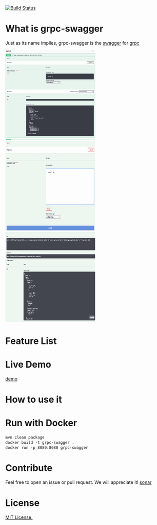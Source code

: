 [![Build Status](https://travis-ci.com/grpc-swagger/grpc-swagger.svg?branch=master)](https://travis-ci.com/grpc-swagger/grpc-swagger)

# What is grpc-swagger
Just as its name implies, grpc-swagger is the [swagger](https://swagger.io/) for [grpc](http://grpc.io/)

<img src="./doc/screenshots/screenshot1.png" height="280px" width="280px"/><img src="./doc/screenshots/screenshot2.png" height="280px" width="280px"/><img src="./doc/screenshots/screenshot3.png" height="280px" width="280px"/>

# Feature List

# Live Demo

[demo](http://52.231.167.148/index.html)

# How to use it

# Run with Docker
```
mvn clean package
docker build -t grpc-swagger .
docker run -p 8080:8080 grpc-swagger
```

# Contribute
Feel free to open an issue or pull request. We will appreciate it!
[sonar](https://sonarcloud.io/dashboard?id=io.grpc%3Agrpc-swagger)

# License
[MIT License.](/LICENSE)